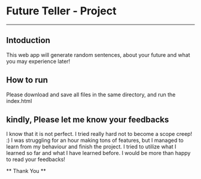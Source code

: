 # Future Teller - Project

---

## Intoduction

This web app will generate random sentences, about your future and what you may experience later!

## How to run

Please download and save all files in the same directory, and run the index.html

## kindly, Please let me know your feedbacks

I know that it is not perfect. I tried really hard not to become a scope creep! :) I was struggling for an hour making tons of features, but I managed to learn from my behaviour and finish the project. I tried to utilize what I learned so far and what I have learned before.
I would be more than happy to read your feedbacks!

** Thank You **
